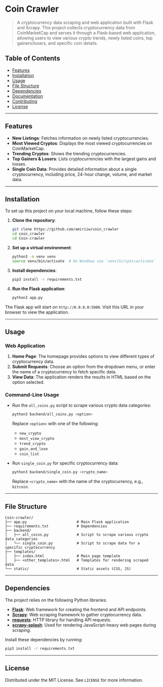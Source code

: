# Coin Crawler

> A cryptocurrency data scraping and web application built with Flask and Scrapy. This project collects cryptocurrency data from CoinMarketCap and serves it through a Flask-based web application, allowing users to view various crypto trends, newly listed coins, top gainers/losers, and specific coin details.

## Table of Contents

- [Features](#features)
- [Installation](#installation)
- [Usage](#usage)
- [File Structure](#file-structure)
- [Dependencies](#dependencies)
- [Documentation](#documentation)
- [Contributing](#contributing)
- [License](#license)

---

## Features

- **New Listings**: Fetches information on newly listed cryptocurrencies.
- **Most Viewed Cryptos**: Displays the most viewed cryptocurrencies on CoinMarketCap.
- **Trending Cryptos**: Shows the trending cryptocurrencies.
- **Top Gainers & Losers**: Lists cryptocurrencies with the largest gains and losses.
- **Single Coin Data**: Provides detailed information about a single cryptocurrency, including price, 24-hour change, volume, and market data.

---

## Installation

To set up this project on your local machine, follow these steps:

1. **Clone the repository**:
   ```bash
   git clone https://github.com/amiriiw/coin_crawler
   cd coin_crawler
   cd Coin-crawler
   ```

2. **Set up a virtual environment**:
   ```bash
   python3 -m venv venv
   source venv/bin/activate  # On Windows use `venv\Scripts\activate`
   ```

3. **Install dependencies**:
   ```bash
   pip3 install -r requirements.txt
   ```

4. **Run the Flask application**:
   ```bash
   python3 app.py
   ```

The Flask app will start on `http://0.0.0.0:5000`. Visit this URL in your browser to view the application.

---

## Usage

### Web Application

1. **Home Page**: The homepage provides options to view different types of cryptocurrency data.
2. **Submit Requests**: Choose an option from the dropdown menu, or enter the name of a cryptocurrency to fetch specific data.
3. **View Data**: The application renders the results in HTML based on the option selected.

### Command-Line Usage

- Run the `all_coins.py` script to scrape various crypto data categories:
  ```bash
  python3 backend/all_coins.py <option>
  ```
  Replace `<option>` with one of the following:
  - `new_crypto`
  - `most_view_crypto`
  - `trend_crypto`
  - `gain_and_lose`
  - `coin_list`

- Run `single_coin.py` for specific cryptocurrency data:
  ```bash
  python3 backend/single_coin.py <crypto_name>
  ```
  Replace `<crypto_name>` with the name of the cryptocurrency, e.g., `bitcoin`.

---

## File Structure

```plaintext
Coin-crawler/
├── app.py                       # Main Flask application
├── requirements.txt             # Dependencies
├── backend/
│   ├── all_coins.py             # Script to scrape various crypto data categories
│   └── single_coin.py           # Script to scrape data for a specific cryptocurrency
├── templates/
│   ├── index.html               # Main page template
│   ├── <other_templates>.html   # Templates for rendering scraped data
└── static/                      # Static assets (CSS, JS)
```

---

## Dependencies

The project relies on the following Python libraries:

- **[Flask](https://flask.palletsprojects.com/)**: Web framework for creating the frontend and API endpoints.
- **[Scrapy](https://scrapy.org/)**: Web scraping framework to gather cryptocurrency data.
- **[requests](https://docs.python-requests.org/)**: HTTP library for handling API requests.
- **[scrapy-splash](https://github.com/scrapy-plugins/scrapy-splash)**: Used for rendering JavaScript-heavy web pages during scraping.

Install these dependencies by running:
```bash
pip3 install -r requirements.txt
```

---

## License

Distributed under the MIT License. See `LICENSE` for more information.
